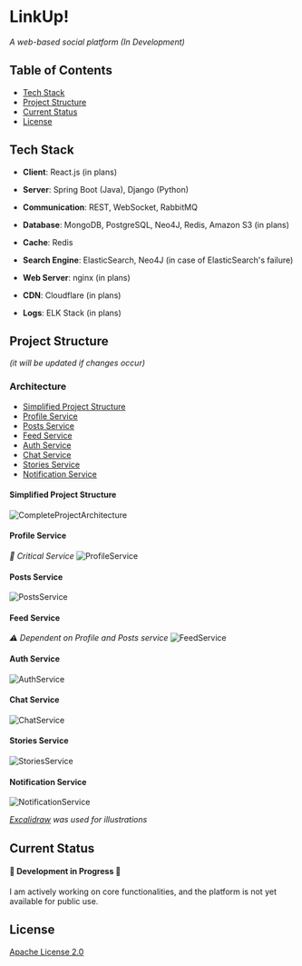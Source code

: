 # LinkUp!
*A web-based social platform (In Development)*

## Table of Contents
 - [Tech Stack](#tech-stack)
 - [Project Structure](#project-structure)
 - [Current Status](#current-status)
 - [License](#license)

## Tech Stack
- **Client**: React.js (in plans)

- **Server**: Spring Boot (Java), Django (Python)

- **Communication**: REST, WebSocket, RabbitMQ

- **Database**: MongoDB, PostgreSQL, Neo4J, Redis, Amazon S3 (in plans)

- **Cache**: Redis

- **Search Engine**: ElasticSearch, Neo4J (in case of ElasticSearch's failure)

- **Web Server**: nginx (in plans)

- **CDN**: Cloudflare (in plans)

- **Logs**: ELK Stack (in plans)

## Project Structure 
*(it will be updated if changes occur)*

### Architecture
  - [Simplified Project Structure](#simplified-project-structure)
  - [Profile Service](#profile-service)
  - [Posts Service](#posts-service)
  - [Feed Service](#feed-service)
  - [Auth Service](#auth-service)
  - [Chat Service](#chat-service)
  - [Stories Service](#stories-service)
  - [Notification Service](#notification-service)

#### Simplified Project Structure
![CompleteProjectArchitecture](https://github.com/user-attachments/assets/a0d2aa90-674c-4058-ae2c-4806b542f84e)

#### Profile Service 
*🛑 Critical Service*
![ProfileService](https://github.com/user-attachments/assets/548e812b-d985-4dfa-8fdd-5bb9f9152b52)

#### Posts Service
![PostsService](https://github.com/user-attachments/assets/7535f4ff-28a5-40ab-a8cd-d1849a4ee389)

#### Feed Service
*⚠️ Dependent on Profile and Posts service*
![FeedService](https://github.com/user-attachments/assets/6c921ac1-5368-415b-8372-e3bdb0418067)

#### Auth Service
![AuthService](https://github.com/user-attachments/assets/1c40e8da-2ded-4710-9859-3b056e392ca2)

#### Chat Service
![ChatService](https://github.com/user-attachments/assets/ae6abfff-a324-4305-bbb8-d238800fde5c)

#### Stories Service
![StoriesService](https://github.com/user-attachments/assets/4830ad49-696f-49f0-b7da-cb593740538a)

#### Notification Service
![NotificationService](https://github.com/user-attachments/assets/f060a00f-21da-4f4f-8369-8c0878e85b23)

*[Excalidraw](https://excalidraw.com/) was used for illustrations*

## Current Status

#### 🚧 Development in Progress 🚧

I am actively working on core functionalities, and the platform is not yet available for public use.

## License
[Apache License 2.0](https://choosealicense.com/licenses/apache-2.0/)
